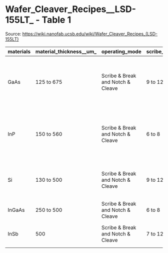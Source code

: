 # Wafer_Cleaver_Recipes__LSD-155LT_ - Table 1

Source: https://wiki.nanofab.ucsb.edu/wiki/Wafer_Cleaver_Recipes_(LSD-155LT)

| materials   | material_thickness__um_   | operating_mode                    | scribe_pressure__psi_   | wheel_pressure__psi_   | comments                                                                |
|:------------|:--------------------------|:----------------------------------|:------------------------|:-----------------------|:------------------------------------------------------------------------|
| GaAs        | 125 to 675                | Scribe & Break and Notch & Cleave | 9 to 12                 | 0.7 to 1.1             | Typically thicker materials will require higher wheel pressure to break |
| InP         | 150 to 560                | Scribe & Break and Notch & Cleave | 6 to 8                  | 0.5 to 0.8             | InP is more brittle and should require less break pressure than GaAs    |
| Si          | 130 to 500                | Scribe & Break and Notch & Cleave | 9 to 12                 | 0.8 to 1.2             | Thicker Si will need higher scribe and wheel pressures                  |
| InGaAs      | 250 to 500                | Scribe & Break and Notch & Cleave | 6 to 8                  | 0.8 to 1.2             |                                                                         |
| InSb        | 500                       | Scribe & Break and Notch & Cleave | 7 to 12                 | 0.8                    | There is less data on this material                                     |